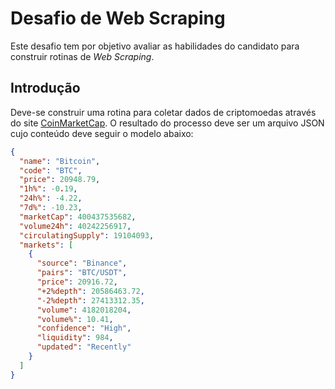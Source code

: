 # Desafio de Web Scraping

Este desafio tem por objetivo avaliar as habilidades do candidato para construir rotinas de _Web Scraping_.

## Introdução

Deve-se construir uma rotina para coletar dados de criptomoedas através do site [CoinMarketCap](https://coinmarketcap.com/). O resultado do processo deve ser um arquivo JSON cujo conteúdo deve seguir o modelo abaixo:

```json
{
  "name": "Bitcoin",
  "code": "BTC",
  "price": 20948.79,
  "1h%": -0.19,
  "24h%": -4.22,
  "7d%": -10.23,
  "marketCap": 400437535682,
  "volume24h": 40242256917,
  "circulatingSupply": 19104093,
  "markets": [
    {
      "source": "Binance",
      "pairs": "BTC/USDT",
      "price": 20916.72,
      "+2%depth": 20586463.72,
      "-2%depth": 27413312.35,
      "volume": 4182018204,
      "volume%": 10.41,
      "confidence": "High",
      "liquidity": 984,
      "updated": "Recently"
    }
  ]
}
```
